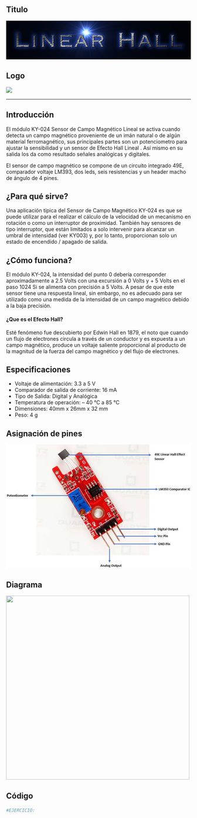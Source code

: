 ## Titulo
![](TituloLinear_Hall.png)

## Logo
<img src="logoLinear_Hall.jpg" width="300">

___
## Introducción
El módulo KY-024 Sensor de Campo Magnético Lineal se activa cuando detecta un campo magnético proveniente de un imán natural o de algún material ferromagnético, sus principales partes son un potenciometro para ajustar la sensibilidad y un sensor de Efecto Hall Lineal . Así mismo en su salida los da como resultado señales analógicas y digitales.

El sensor de campo magnético se compone de un circuito integrado 49E, comparador voltaje LM393, dos leds, seis resistencias y un header macho de ángulo de 4 pines.

## ¿Para qué sirve?
Una aplicación típica del Sensor de Campo Magnético KY-024 es que se puede utilizar para el realizar el cálculo de la velocidad de un mecanismo en rotación o como un interruptor de proximidad. También hay sensores de tipo interruptor, que están limitados a solo intervenir para alcanzar un umbral de intensidad (ver KY003) y, por lo tanto, proporcionan solo un estado de encendido / apagado de salida.

## ¿Cómo funciona?
El módulo KY-024, la intensidad del punto 0 debería corresponder aproximadamente a 2.5 Volts con una excursión a 0 Volts y + 5 Volts en el paso 1024 Si se alimenta con precisión a 5 Volts. A pesar de que este sensor tiene una respuesta lineal, sin embargo, no es adecuado para ser utilizado como una medida de la intensidad de un campo magnético debido a la baja precisión.

#### ¿Que es el Efecto Hall?
Esté fenómeno fue descubierto por Edwin Hall en 1879, el noto que cuando un flujo de electrones circula a través de un conductor y es expuesta a un campo magnético, produce un voltaje saliente proporcional al producto de la magnitud de la fuerza del campo magnético y del flujo de electrones.

## Especificaciones
- Voltaje de alimentación: 3.3 a 5 V
- Comparador de salida de corriente: 16 mA
- Tipo de Salida: Digital y Analógica
- Temperatura de operación:  – 40 °C a 85 °C
- Dimensiones: 40mm x 26mm x 32 mm
- Peso: 4 g

## Asignación de pines
![](pinesLinear_Hall.jpg)

## Diagrama
<img src="diagrama.png" width="500" height="500">

## Código
```python
#EJERCICIO:
```

